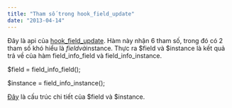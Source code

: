 ```yaml
---
title: "Tham số trong hook_field_update"
date: "2013-04-14"
---
```


Đây là api của [hook\_field\_update](http://api.drupal.org/api/drupal/modules%21field%21field.api.php/function/hook_field_update/7). Hàm này nhận 6 tham số, trong đó có 2 tham số khó hiểu là $field và $instance. Thực ra $field và $instance là kết quả trả về của hàm field\_info\_field và field\_info\_instance.

$field = field\_info\_field();

$instance = field\_info\_instance();

[Đây](http://api.drupal.org/api/drupal/modules!field!field.module/group/field/7) là cấu trúc chi tiết của $field và $instance.
